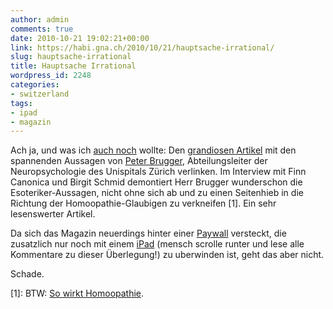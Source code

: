 ```yaml
---
author: admin
comments: true
date: 2010-10-21 19:02:21+00:00
link: https://habi.gna.ch/2010/10/21/hauptsache-irrational/
slug: hauptsache-irrational
title: Hauptsache Irrational
wordpress_id: 2248
categories:
- switzerland
tags:
- ipad
- magazin
---
```


Ach ja, und was ich [auch noch](https://habi.gna.ch/2010/10/21/vor-die-tr/) wollte: Den [grandiosen Artikel](http://dasmagazin.ch/index.php/hauptsache-irrational/) mit den spannenden Aussagen von [Peter Brugger](http://www.neuroscience.ethz.ch/research/neural_basis/brugger_p), Abteilungsleiter der Neuropsychologie des Unispitals Zürich verlinken. Im Interview mit Finn Canonica und Birgit Schmid demontiert Herr Brugger wunderschon die Esoteriker-Aussagen, nicht ohne sich ab und zu einen Seitenhieb in die Richtung der Homoopathie-Glaubigen zu verkneifen [1]. Ein sehr lesenswerter Artikel.




Da sich das Magazin neuerdings hinter einer [Paywall](https://en.wikipedia.org/wiki/Paywall) versteckt, die zusatzlich nur noch mit einem [iPad](http://dasmagazin.ch/index.php/das-magazin-auf-ipad/) (mensch scrolle runter und lese alle Kommentare zu dieser Überlegung!) zu uberwinden ist, geht das aber nicht.




Schade.




[1]: BTW: [So wirkt Homoopathie](http://www.howdoeshomeopathywork.com/).



